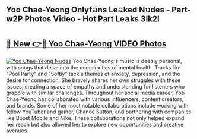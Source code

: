 ## Yoo Chae-Yeong Onlyf𝚊ns Le𝚊ked N𝚞des - Part-w2P Photos Video - Hot Part Le𝚊ks 3lk2l

# <h2><a href="http://ab19292.deff.icu/?id=Yoo+Chae-Yeong">🔗 New 👉🔴 Yoo Chae-Yeong VIDEO Photos</a></h2>

[![Yoo Chae-Yeong N𝚞des](https://i.imgur.com/rIISA9y.gif)](http://ab19292.deff.icu/?id=Yoo+Chae-Yeong)
Yoo Chae-Yeong's music is deeply personal, with songs that delve into the complexities of mental health. Tracks like "Pool Party" and "Softly" tackle themes of anxiety, depression, and the desire for connection. She bravely shares her own struggles with these issues, creating a space of empathy and understanding for listeners who grapple with similar challenges. Throughout her social media career, Yoo Chae-Yeong has collaborated with various influencers, content creators, and brands. Some of her most notable collaborations include working with fellow YouTuber and gamer, Chance Sutton, and partnering with companies like Boost Mobile and Nike. These collaborations not only helped expand her reach but also allowed her to explore new opportunities and creative avenues.
